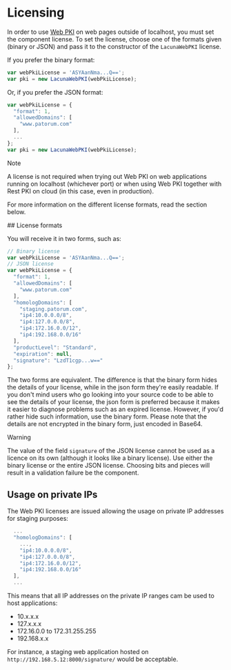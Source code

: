 ﻿# Licensing

In order to use [Web PKI](index.md) on web pages outside of localhost, you must set the component license. To set the license,
choose one of the formats given (binary or JSON) and pass it to the constructor of the `LacunaWebPKI` license.

If you prefer the binary format:

```javascript
var webPkiLicense = 'ASYAanNma...Q==';
var pki = new LacunaWebPKI(webPkiLicense);
```

Or, if you prefer the JSON format:

```javascript
var webPkiLicense = {
  "format": 1,
  "allowedDomains": [
    "www.patorum.com"
  ],
  ...
};
var pki = new LacunaWebPKI(webPkiLicense);
```

> [!NOTE]
> A license is not required when trying out Web PKI on web applications running on localhost (whichever port)
> or when using Web PKI together with Rest PKI on cloud (in this case, even in production).

For more information on the different license formats, read the section below.

<a name="formats" />
## License formats

You will receive it in two forms, such as:

```javascript
// Binary license
var webPkiLicense = 'ASYAanNma...Q==';
// JSON license
var webPkiLicense = {
  "format": 1,
  "allowedDomains": [
    "www.patorum.com"
  ],
  "homologDomains": [
    "staging.patorum.com",
    "ip4:10.0.0.0/8",
    "ip4:127.0.0.0/8",
    "ip4:172.16.0.0/12",
    "ip4:192.168.0.0/16"
  ],
  "productLevel": "Standard",
  "expiration": null,
  "signature": "LzdT1cgp...w=="
};
```

The two forms are equivalent. The difference is that the binary form hides the details of your license, while in the json form they're easily readable.
If you don't mind users who go looking into your source code to be able to see the details of your license, the json form is preferred because it makes
it easier to diagnose problems such as an expired license. However, if you'd rather hide such information, use the binary form. Please note that the
details are not encrypted in the binary form, just encoded in Base64.

> [!WARNING]
> The value of the field `signature` of the JSON license cannot be used as a licence on its own (although it looks like a binary license). Use either
> the binary license or the entire JSON license. Choosing bits and pieces will result in a validation failure be the component.

## Usage on private IPs

The Web PKI licenses are issued allowing the usage on private IP addresses for staging purposes:

```javascript
  ...
  "homologDomains": [
    ...,
    "ip4:10.0.0.0/8",
    "ip4:127.0.0.0/8",
    "ip4:172.16.0.0/12",
    "ip4:192.168.0.0/16"
  ],
  ...
```

This means that all IP addresses on the private IP ranges cam be used to host applications:

* 10.x.x.x
* 127.x.x.x
* 172.16.0.0 to 172.31.255.255
* 192.168.x.x

For instance, a staging web application hosted on `http://192.168.5.12:8000/signature/` would be acceptable.

